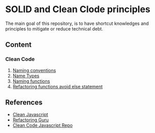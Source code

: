 # SOLID and Clean Clode principles

The main goal of this repository, is to have shortcut knowledges and principles to mitigate or reduce
technical debt.

## Content

### Clean Code

1. [Naming conventions](./clean-code-solid/src/clean-code/01-names.ts)
2. [Name Types](./clean-code-solid/src/clean-code/02-name-types.ts)
3. [Naming functions](./clean-code-solid/src/clean-code/03-functions.ts)
4. [Refactoring functions avoid else statement](./clean-code-solid/src/clean-code/04-refactoring-functions-avoid-else.ts)

## References
- [Clean Javascript](https://cleanjavascript.es/)
- [Refactoring Guru](https://refactoring.guru/)
- [Clean Code Javascript Repo](https://github.com/ryanmcdermott/clean-code-javascript)